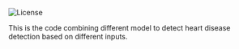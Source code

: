 ![License](https://img.shields.io/badge/license-MIT-blue.svg)

This is the code combining different model to detect heart disease detection based on different inputs.
